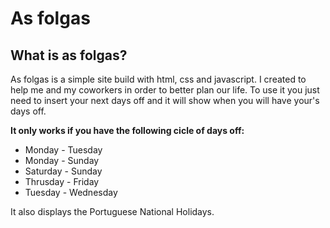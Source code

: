 # As folgas

  

## What is as folgas?

  
As folgas is a simple site build with html, css and javascript. I created to help me and my coworkers in order to better plan our life. 
To use it you just need to insert your next days off and it will show when you will have your's days off.

**It only works if you have the following cicle of days off:**

 - Monday - Tuesday
 - Monday - Sunday
 - Saturday - Sunday
 - Thrusday - Friday
 - Tuesday - Wednesday
 
 It also displays the Portuguese National Holidays.
